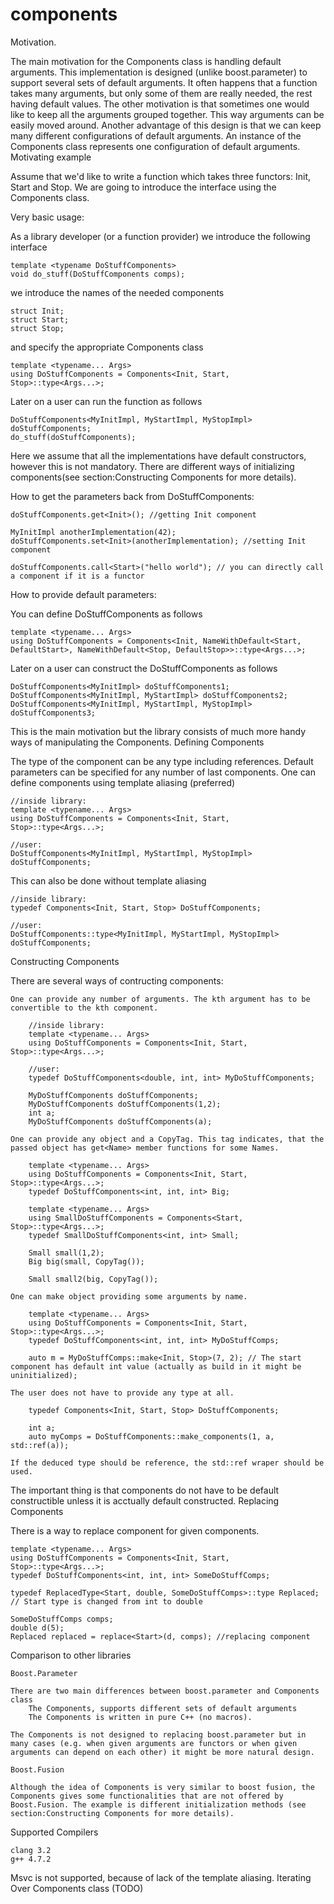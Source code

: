 components
==========

Motivation.

The main motivation for the Components class is handling default arguments. This implementation is designed (unlike boost.parameter) to support several sets of default arguments. It often happens that a function takes many arguments, but only some of them are really needed, the rest having default values. The other motivation is that sometimes one would like to keep all the arguments grouped together. This way arguments can be easily moved around. Another advantage of this design is that we can keep many different configurations of default arguments. An instance of the Components class represents one configuration of default arguments.
Motivating example

Assume that we'd like to write a function which takes three functors: Init, Start and Stop. We are going to introduce the interface using the Components class.

Very basic usage:

As a library developer (or a function provider) we introduce the following interface

    template <typename DoStuffComponents>
    void do_stuff(DoStuffComponents comps);

we introduce the names of the needed components

    struct Init;
    struct Start;
    struct Stop;

and specify the appropriate Components class

    template <typename... Args>
    using DoStuffComponents = Components<Init, Start, Stop>::type<Args...>;

Later on a user can run the function as follows

    DoStuffComponents<MyInitImpl, MyStartImpl, MyStopImpl> doStuffComponents;
    do_stuff(doStuffComponents);

Here we assume that all the implementations have default constructors, however this is not mandatory. There are different ways of initializing components(see section:Constructing Components for more details).

How to get the parameters back from DoStuffComponents:

    doStuffComponents.get<Init>(); //getting Init component

    MyInitImpl anotherImplementation(42);
    doStuffComponents.set<Init>(anotherImplementation); //setting Init component

    doStuffComponents.call<Start>("hello world"); // you can directly call a component if it is a functor

How to provide default parameters:

You can define DoStuffComponents as follows

    template <typename... Args>
    using DoStuffComponents = Components<Init, NameWithDefault<Start, DefaultStart>, NameWithDefault<Stop, DefaultStop>>::type<Args...>;

Later on a user can construct the DoStuffComponents as follows

    DoStuffComponents<MyInitImpl> doStuffComponents1;
    DoStuffComponents<MyInitImpl, MyStartImpl> doStuffComponents2;
    DoStuffComponents<MyInitImpl, MyStartImpl, MyStopImpl> doStuffComponents3;

This is the main motivation but the library consists of much more handy ways of manipulating the Components.
Defining Components

The type of the component can be any type including references. Default parameters can be specified for any number of last components. One can define components using template aliasing (preferred)

    //inside library:
    template <typename... Args>
    using DoStuffComponents = Components<Init, Start, Stop>::type<Args...>;

    //user:
    DoStuffComponents<MyInitImpl, MyStartImpl, MyStopImpl> doStuffComponents;

This can also be done without template aliasing

    //inside library:
    typedef Components<Init, Start, Stop> DoStuffComponents;

    //user:
    DoStuffComponents::type<MyInitImpl, MyStartImpl, MyStopImpl> doStuffComponents;

Constructing Components

There are several ways of contructing components:

    One can provide any number of arguments. The kth argument has to be convertible to the kth component.

        //inside library:
        template <typename... Args>
        using DoStuffComponents = Components<Init, Start, Stop>::type<Args...>;

        //user:
        typedef DoStuffComponents<double, int, int> MyDoStuffComponents;

        MyDoStuffComponents doStuffComponents;
        MyDoStuffComponents doStuffComponents(1,2);
        int a;
        MyDoStuffComponents doStuffComponents(a);

    One can provide any object and a CopyTag. This tag indicates, that the passed object has get<Name> member functions for some Names.

        template <typename... Args>
        using DoStuffComponents = Components<Init, Start, Stop>::type<Args...>;
        typedef DoStuffComponents<int, int, int> Big;

        template <typename... Args>
        using SmallDoStuffComponents = Components<Start, Stop>::type<Args...>;
        typedef SmallDoStuffComponents<int, int> Small;

        Small small(1,2);
        Big big(small, CopyTag());

        Small small2(big, CopyTag());

    One can make object providing some arguments by name.

        template <typename... Args>
        using DoStuffComponents = Components<Init, Start, Stop>::type<Args...>;
        typedef DoStuffComponents<int, int, int> MyDoStuffComps;

        auto m = MyDoStuffComps::make<Init, Stop>(7, 2); // The start component has default int value (actually as build in it might be uninitialized);

    The user does not have to provide any type at all.

        typedef Components<Init, Start, Stop> DoStuffComponents;

        int a;
        auto myComps = DoStuffComponents::make_components(1, a, std::ref(a));

    If the deduced type should be reference, the std::ref wraper should be used.

The important thing is that components do not have to be default constructible unless it is acctually default constructed.
Replacing Components

There is a way to replace component for given components.

    template <typename... Args>
    using DoStuffComponents = Components<Init, Start, Stop>::type<Args...>;
    typedef DoStuffComponents<int, int, int> SomeDoStuffComps;

    typedef ReplacedType<Start, double, SomeDoStuffComps>::type Replaced; // Start type is changed from int to double

    SomeDoStuffComps comps;
    double d(5);
    Replaced replaced = replace<Start>(d, comps); //replacing component

Comparison to other libraries

    Boost.Parameter

    There are two main differences between boost.parameter and Components class
        The Components, supports different sets of default arguments
        The Components is written in pure C++ (no macros).

    The Components is not designed to replacing boost.parameter but in many cases (e.g. when given arguments are functors or when given arguments can depend on each other) it might be more natural design.

    Boost.Fusion

    Although the idea of Components is very similar to boost fusion, the Components gives some functionalities that are not offered by Boost.Fusion. The example is different initialization methods (see section:Constructing Components for more details).

Supported Compilers

    clang 3.2
    g++ 4.7.2

Msvc is not supported, because of lack of the template aliasing.
Iterating Over Components class (TODO)
